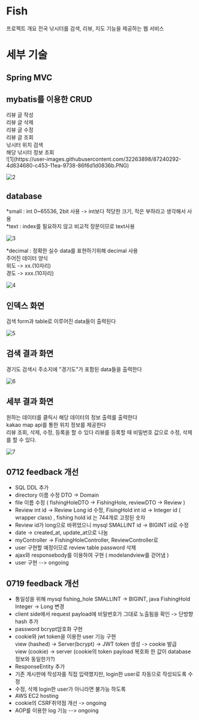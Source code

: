 # Fish

프로젝트 개요
전국 낚시터를 검색, 리뷰, 지도 기능을 제공하는 웹 서비스 

<h1>세부 기술</h1>
  <h2>Spring MVC</h2>

  <h2>mybatis를 이용한 CRUD</h2>
    리뷰 글 작성<br>
    리뷰 글 삭제<br>
    리뷰 글 수정<br>
    리뷰 글 조회<br>
    낚시터 위치 검색<br>
    해당 낚시터 정보 조회<br>
![1](https://user-images.githubusercontent.com/32263898/87240292-4d834680-c453-11ea-9738-86f6d1d0836b.PNG)
  
![2](https://user-images.githubusercontent.com/32263898/87240024-971e6200-c450-11ea-95bd-4860d2f3dfc0.PNG)
  <h2>database</h2>
  
   <p>
  *small : int 0~65536, 2bit 사용 -> int보다 적당한 크기, 작은 부하라고 생각해서 사용<br>
  *text : index를 필요하지 않고 비교적 장문이므로 text사용
  </p>
  
![3](https://user-images.githubusercontent.com/32263898/87240025-984f8f00-c450-11ea-960d-66651053b1fc.PNG)
    
   <p>
  *decimal : 정확한 실수 data를 표현하기위해 decimal 사용<br>
  주어진 데이터 양식<br>
  위도 -> xx.(10자리)<br>
  경도 -> xxx.(10자리)<br>
  </p>
  
![4](https://user-images.githubusercontent.com/32263898/87240026-98e82580-c450-11ea-9e9d-5e2645a81878.PNG)

  <h2> 인덱스 화면</h2>
    <p>검색 form과 table로 이루어진 data들이 출력된다</p>
    
![5](https://user-images.githubusercontent.com/32263898/87240132-d7321480-c451-11ea-8c49-455f5d31c27d.PNG)

  <h2> 검색 결과 화면</h2>
    <p>경기도 검색시 주소지에 "경기도"가 포함된 data들을 출력한다</p>
    
![6](https://user-images.githubusercontent.com/32263898/87240134-d7caab00-c451-11ea-958a-1307cf262873.PNG)
   <h2>세부 결과 화면</h2>
    <p>원하는 데이터를 클릭시 해당 데이터의 정보 출력를 출력한다<br>
    kakao map api를 통한 위치 정보를 제공한다<br>
    리뷰 조회, 삭제, 수정, 등록을 할 수 있다
    리뷰를 등록할 때 비밀번호 값으로 수정, 삭제를 할 수 있다.
    </p>
    
![7](https://user-images.githubusercontent.com/32263898/87240135-d8634180-c451-11ea-82f7-6f23198d7f66.PNG)



<h2> 0712 feedback 개선 </h2>
<ul>
  <li>SQL DDL 추가</li>
  <li>directory 이름 수정 DTO -> Domain</li>
  <li>file 이름 수정 ( fishingHoleDTO -> FishingHole, reviewDTO -> Review )</li> 
  <li>Review int id -> Review Long id 수정, FisingHold int id -> Integer id  ( wrapper class) , fishing hold id 는 744개로 고정된 숫자 </li>
  <li>Review id가 long으로 바뀌었으니 mysql SMALLINT id -> BIGINT id로 수정</li>
  <li>date -> created_at, update_at으로 나눔</li>
  <li>myController -> FishingHoleController, ReviewController로 </li>
  <li>user 구현할 예정이므로 review table password 삭제</li>
  <li>ajax와 responsebody를 이용하여 구현 ( modelandview를 걷어냄 ) </li>
  <li>user 구현 --> ongoing</li>
</ul>

<h2>0719 feedback 개선</h2>
<ul>
  <li>통일성을 위해 mysql fishing_hole SMALLINT -> BIGINT, java FishingHold Integer -> Long 변경</li> 
  <li>client side에서 request payload에 비밀번호가 그대로 노출됨을 확인 -> 단방향 hash 추가 </li>
  <li>password bcrypt암호화 구현</li>
  <li>cookie와 jwt token을 이용한 user 기능 구현 <br> view (hashed) -> Server(bcrypt) -> JWT token 생성 -> cookie 발급  <br>  view (cookie) -> server (cookie의 token payload 복호화 한 값이 database 정보와 동일한가?)</li>
  <li>ResponseEntity 추가 </li>
  <li>기존 게시판에 작성자를 직접 입력했지만, login한 user로 자동으로 작성되도록 수정</li>
  <li>수정, 삭제 login한 user가 아니라면 불가능 하도록   </li>
  <li>AWS EC2 hosting</li>
  <li>cookie의 CSRF취약점 개선 -> ongoing</li>
  <li>AOP를 이용한 log 기능 --> ongoing </li>
</ul>  
